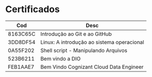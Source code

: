 # Certificados

|Cod|Desc|
|--|--|
|8163C65C|Introdução ao Git e ao GitHub|
|3DD8DF54|Linux: A introdução ao sistema operacional|
|0A55F202|Shell script - Manipulando Arquivos|
|523B6211|Bem vindo a DIO|
|FEB1AAE7|Bem Vindo Cognizant Cloud Data Engineer|
